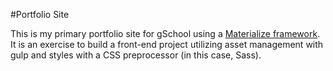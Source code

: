 #Portfolio Site  

This is my primary portfolio site for gSchool using a [Materialize framework](http://materializecss.com/). It is an exercise to build a front-end project utilizing asset management with gulp and styles with a CSS preprocessor (in this case, Sass).
